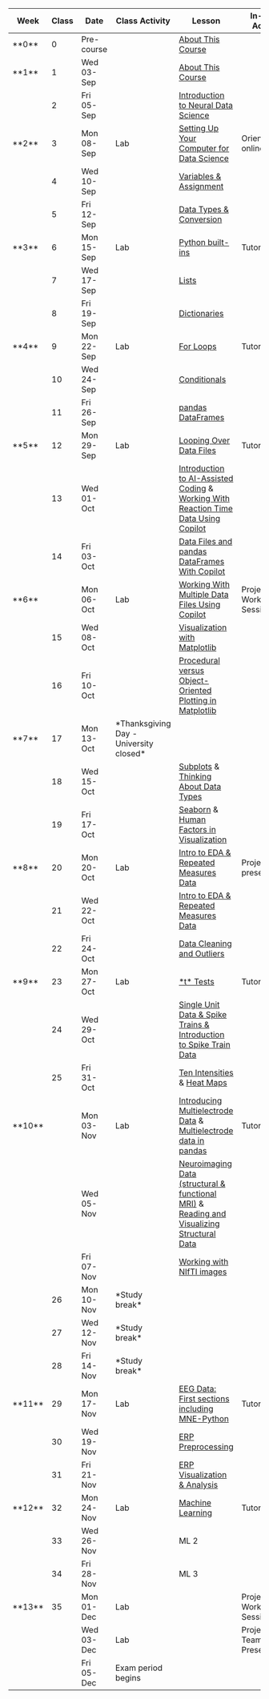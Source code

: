 | Week       | Class | Date       | Class Activity                           | Lesson                                                                                                                                                                                                          | In-Class Activity            | Work Due                  |
| ---------- | ----- | ---------- | ---------------------------------------- | --------------------------------------------------------------------------------------------------------------------------------------------------------------------------------------------------------------- | ---------------------------- | ------------------------- |
| \*\*0\*\*  | 0     | Pre-course |                                          | [About This Course](https://neuraldatascience.io/1/why.html)                                                                                                                                                    |                              |                           |
| \*\*1\*\*  | 1     | Wed 03-Sep |                                          | [About This Course](https://neuraldatascience.io/1-intro/why.html)                                                                                                                                              |                              |                           |
|            | 2     | Fri 05-Sep |                                          | [Introduction to Neural Data Science](https://neuraldatascience.io/2-nds/introduction.html)                                                                                                                     |                              | Quiz 1                    |
| \*\*2\*\*  | 3     | Mon 08-Sep | Lab                                      | [Setting Up Your Computer for Data Science](https://neuraldatascience.io/2b-setup/introduction.html)                                                                                                            | Orientation to online tools  |                           |
|            | 4     | Wed 10-Sep |                                          | [Variables & Assignment](https://neuraldatascience.io/3/variables-and-assignment.html)                                                                                                                          |                              |                           |
|            | 5     | Fri 12-Sep |                                          | [Data Types & Conversion](https://neuraldatascience.io/3/types-conversion.html)                                                                                                                                 |                              | Assignment 1              |
| \*\*3\*\*  | 6     | Mon 15-Sep | Lab                                      | [Python built-ins](https://neuraldatascience.io/3/built-in.html)                                                                                                                                                | Tutorial                     |                           |
|            | 7     | Wed 17-Sep |                                          | [Lists](https://neuraldatascience.io/3/lists.html)                                                                                                                                                              |                              |                           |
|            | 8     | Fri 19-Sep |                                          | [Dictionaries](https://neuraldatascience.io/3/dictionaries.html)                                                                                                                                                |                              | Assignment 2              |
| \*\*4\*\*  | 9     | Mon 22-Sep | Lab                                      | [For Loops](https://neuraldatascience.io/3/for-loops.html)                                                                                                                                                      | Tutorial                     |                           |
|            | 10    | Wed 24-Sep |                                          | [Conditionals](https://neuraldatascience.io/3/conditionals.html)                                                                                                                                                |                              |                           |
|            | 11    | Fri 26-Sep |                                          | [pandas DataFrames](https://neuraldatascience.io/3/pandas-dataframes.html)                                                                                                                                      |                              |                           |
| \*\*5\*\*  | 12    | Mon 29-Sep | Lab                                      | [Looping Over Data Files](https://neuraldatascience.io/3/looping-data-files.html)                                                                                                                               | Tutorial                     |                           |
|            | 13    | Wed 01-Oct |                                          | [Introduction to AI-Assisted Coding](https://neuraldatascience.io/3b-ai_assisted/introduction.html) & [Working With Reaction Time Data Using Copilot](https://neuraldatascience.io/3b-ai_assisted/rt_data.html) |                              |                           |
|            | 14    | Fri 03-Oct |                                          | [Data Files and pandas DataFrames With Copilot](https://neuraldatascience.io/3b-ai_assisted/pandas_copilot.html)                                                                                                |                              | Assignment 3              |
| \*\*6\*\*  |       | Mon 06-Oct | Lab                                      | [Working With Multiple Data Files Using Copilot](https://neuraldatascience.io/3b-ai_assisted/multi_data_files.html)                                                                                             | Project 1 Work/Q&A Session   |                           |
|            | 15    | Wed 08-Oct |                                          | [Visualization with Matplotlib](https://neuraldatascience.io/visualization/plotting.html)                                                                                                                       |                              |                           |
|            | 16    | Fri 10-Oct |                                          | [Procedural versus Object-Oriented Plotting in Matplotlib](https://neuraldatascience.io/visualization/proc_vs_oo.html)                                                                                          |                              |                           |
| \*\*7\*\*  | 17    | Mon 13-Oct | \*Thanksgiving Day - University closed\* |                                                                                                                                                                                                                 |                              |                           |
|            | 18    | Wed 15-Oct |                                          | [Subplots](https://neuraldatascience.io/visualization/subplots.html) & [Thinking About Data Types](https://neuraldatascience.io/visualization/plotting_types.html)                                              |                              |                           |
|            | 19    | Fri 17-Oct |                                          | [Seaborn](https://neuraldatascience.io/visualization/seaborn.html) & [Human Factors in Visualization](https://neuraldatascience.io/visualization/human_factors.html)                                            |                              | Project 1                 |
| \*\*8\*\*  | 20    | Mon 20-Oct | Lab                                      | [Intro to EDA & Repeated Measures Data](https://neuraldatascience.io/eda/introduction.html)                                                                                                                     | Project team presentations   |                           |
|            | 21    | Wed 22-Oct |                                          | [Intro to EDA & Repeated Measures Data](https://neuraldatascience.io/eda/introduction.html)                                                                                                                     |                              |                           |
|            | 22    | Fri 24-Oct |                                          | [Data Cleaning and Outliers](https://neuraldatascience.io/eda/data_cleaning.html)                                                                                                                               |                              | Project 1 Peer Assessment |
| \*\*9\*\*  | 23    | Mon 27-Oct | Lab                                      | [\*t\* Tests](https://neuraldatascience.io/eda/ttests.html)                                                                                                                                                     | Tutorial                     |                           |
|            | 24    | Wed 29-Oct |                                          | [Single Unit Data & Spike Trains & Introduction to Spike Train Data](https://neuraldatascience.io/single_unit/introduction.html)                                                                                |                              |                           |
|            | 25    | Fri 31-Oct |                                          | [Ten Intensities](https://neuraldatascience.io/single_unit/ten_intensities.html#) & [Heat Maps](https://neuraldatascience.io/single_unit/heat_maps.html)                                                        |                              | Assignment 4              |
| \*\*10\*\* |       | Mon 03-Nov | Lab                                      | [Introducing Multielectrode Data](https://neuraldatascience.io/single_unit/intro_multielec_data.html) & [Multielectrode data in pandas](https://neuraldatascience.io/single_unit/pandas_multielec.html)         | Tutorial                     |                           |
|            |       | Wed 05-Nov |                                          | [Neuroimaging Data (structural & functional MRI)](https://neuraldatascience.io/mri/introduction.html) & [Reading and Visualizing Structural Data](https://neuraldatascience.io/8-mri/read_viz.html)             |                              |                           |
|            |       | Fri 07-Nov |                                          | [Working with NIfTI images](https://neuraldatascience.io/8-mri/nifti.html)                                                                                                                                      |                              |                           |
|            | 26    | Mon 10-Nov | \*Study break\*                          |                                                                                                                                                                                                                 |                              |                           |
|            | 27    | Wed 12-Nov | \*Study break\*                          |                                                                                                                                                                                                                 |                              |                           |
|            | 28    | Fri 14-Nov | \*Study break\*                          |                                                                                                                                                                                                                 |                              | Assignment 5              |
| \*\*11\*\* | 29    | Mon 17-Nov | Lab                                      | [EEG Data: First sections including MNE-Python](https://neuraldatascience.io/eeg/introduction.html)                                                                                                             | Tutorial                     |                           |
|            | 30    | Wed 19-Nov |                                          | [ERP Preprocessing](https://neuraldatascience.io/eeg/erp_preprocessing)                                                                                                                                         |                              |                           |
|            | 31    | Fri 21-Nov |                                          | [ERP Visualization & Analysis](https://neuraldatascience.io/eeg/erp_vis_analysis)                                                                                                                               |                              |                           |
| \*\*12\*\* | 32    | Mon 24-Nov | Lab                                      | [Machine Learning](https://neuraldatascience.io/machine_learning/introduction.html)                                                                                                                             | Tutorial                     |                           |
|            | 33    | Wed 26-Nov |                                          | ML 2                                                                                                                                                                                                            |                              |                           |
|            | 34    | Fri 28-Nov |                                          | ML 3                                                                                                                                                                                                            |                              |                           |
| \*\*13\*\* | 35    | Mon 01-Dec | Lab                                      |                                                                                                                                                                                                                 | Project 2 Work/Q&A Session   | Project 2                 |
|            |       | Wed 03-Dec | Lab                                      |                                                                                                                                                                                                                 | Project 2 Team Presentations |                           |
|            |       | Fri 05-Dec | Exam period begins                       |                                                                                                                                                                                                                 |                              | Project 2 Peer Assessment |